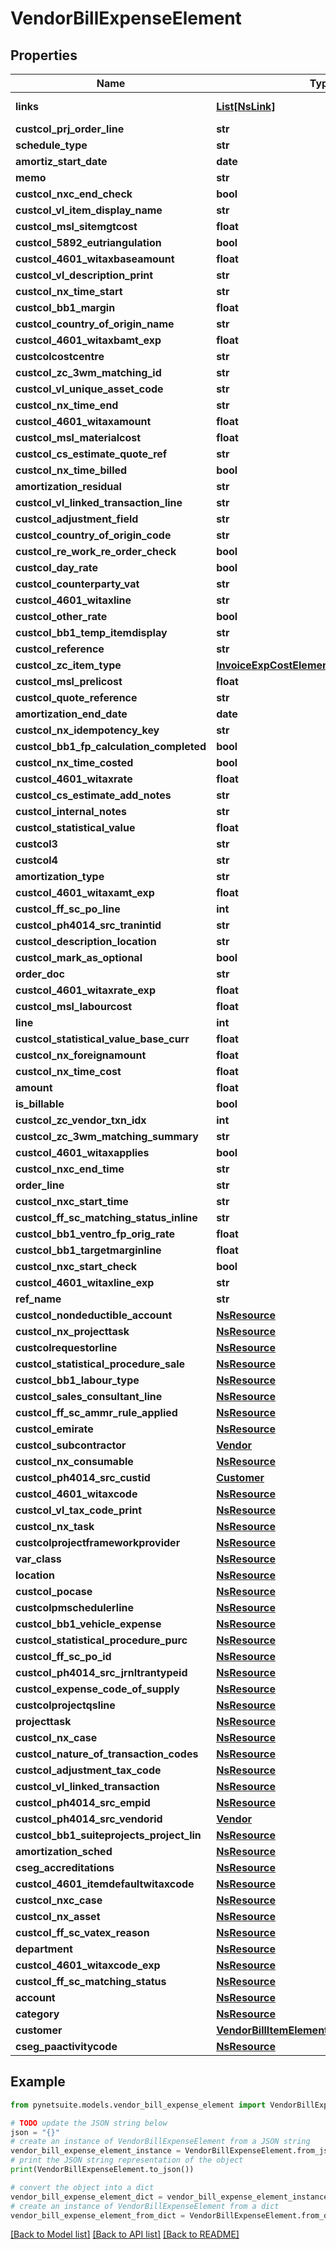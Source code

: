 # VendorBillExpenseElement


## Properties

Name | Type | Description | Notes
------------ | ------------- | ------------- | -------------
**links** | [**List[NsLink]**](NsLink.md) |  | [optional] [readonly] 
**custcol_prj_order_line** | **str** |  | [optional] 
**schedule_type** | **str** |  | [optional] 
**amortiz_start_date** | **date** |  | [optional] 
**memo** | **str** |  | [optional] 
**custcol_nxc_end_check** | **bool** |  | [optional] 
**custcol_vl_item_display_name** | **str** |  | [optional] 
**custcol_msl_sitemgtcost** | **float** |  | [optional] 
**custcol_5892_eutriangulation** | **bool** |  | [optional] 
**custcol_4601_witaxbaseamount** | **float** |  | [optional] 
**custcol_vl_description_print** | **str** |  | [optional] 
**custcol_nx_time_start** | **str** |  | [optional] 
**custcol_bb1_margin** | **float** |  | [optional] 
**custcol_country_of_origin_name** | **str** |  | [optional] 
**custcol_4601_witaxbamt_exp** | **float** |  | [optional] 
**custcolcostcentre** | **str** |  | [optional] 
**custcol_zc_3wm_matching_id** | **str** |  | [optional] 
**custcol_vl_unique_asset_code** | **str** |  | [optional] 
**custcol_nx_time_end** | **str** |  | [optional] 
**custcol_4601_witaxamount** | **float** |  | [optional] 
**custcol_msl_materialcost** | **float** |  | [optional] 
**custcol_cs_estimate_quote_ref** | **str** |  | [optional] 
**custcol_nx_time_billed** | **bool** |  | [optional] 
**amortization_residual** | **str** |  | [optional] 
**custcol_vl_linked_transaction_line** | **str** |  | [optional] 
**custcol_adjustment_field** | **str** |  | [optional] 
**custcol_country_of_origin_code** | **str** |  | [optional] 
**custcol_re_work_re_order_check** | **bool** |  | [optional] 
**custcol_day_rate** | **bool** |  | [optional] 
**custcol_counterparty_vat** | **str** |  | [optional] 
**custcol_4601_witaxline** | **str** |  | [optional] 
**custcol_other_rate** | **bool** |  | [optional] 
**custcol_bb1_temp_itemdisplay** | **str** |  | [optional] 
**custcol_reference** | **str** |  | [optional] 
**custcol_zc_item_type** | [**InvoiceExpCostElementCustcolZcItemType**](InvoiceExpCostElementCustcolZcItemType.md) |  | [optional] 
**custcol_msl_prelicost** | **float** |  | [optional] 
**custcol_quote_reference** | **str** |  | [optional] 
**amortization_end_date** | **date** |  | [optional] 
**custcol_nx_idempotency_key** | **str** |  | [optional] 
**custcol_bb1_fp_calculation_completed** | **bool** |  | [optional] 
**custcol_nx_time_costed** | **bool** |  | [optional] 
**custcol_4601_witaxrate** | **float** |  | [optional] 
**custcol_cs_estimate_add_notes** | **str** |  | [optional] 
**custcol_internal_notes** | **str** |  | [optional] 
**custcol_statistical_value** | **float** |  | [optional] 
**custcol3** | **str** |  | [optional] 
**custcol4** | **str** |  | [optional] 
**amortization_type** | **str** |  | [optional] 
**custcol_4601_witaxamt_exp** | **float** |  | [optional] 
**custcol_ff_sc_po_line** | **int** |  | [optional] 
**custcol_ph4014_src_tranintid** | **str** |  | [optional] 
**custcol_description_location** | **str** |  | [optional] 
**custcol_mark_as_optional** | **bool** |  | [optional] 
**order_doc** | **str** |  | [optional] 
**custcol_4601_witaxrate_exp** | **float** |  | [optional] 
**custcol_msl_labourcost** | **float** |  | [optional] 
**line** | **int** |  | [optional] 
**custcol_statistical_value_base_curr** | **float** |  | [optional] 
**custcol_nx_foreignamount** | **float** |  | [optional] 
**custcol_nx_time_cost** | **float** |  | [optional] 
**amount** | **float** |  | [optional] 
**is_billable** | **bool** |  | [optional] 
**custcol_zc_vendor_txn_idx** | **int** |  | [optional] 
**custcol_zc_3wm_matching_summary** | **str** |  | [optional] 
**custcol_4601_witaxapplies** | **bool** |  | [optional] 
**custcol_nxc_end_time** | **str** |  | [optional] 
**order_line** | **str** |  | [optional] 
**custcol_nxc_start_time** | **str** |  | [optional] 
**custcol_ff_sc_matching_status_inline** | **str** |  | [optional] 
**custcol_bb1_ventro_fp_orig_rate** | **float** |  | [optional] 
**custcol_bb1_targetmarginline** | **float** |  | [optional] 
**custcol_nxc_start_check** | **bool** |  | [optional] 
**custcol_4601_witaxline_exp** | **str** |  | [optional] 
**ref_name** | **str** |  | [optional] 
**custcol_nondeductible_account** | [**NsResource**](NsResource.md) |  | [optional] 
**custcol_nx_projecttask** | [**NsResource**](NsResource.md) |  | [optional] 
**custcolrequestorline** | [**NsResource**](NsResource.md) |  | [optional] 
**custcol_statistical_procedure_sale** | [**NsResource**](NsResource.md) |  | [optional] 
**custcol_bb1_labour_type** | [**NsResource**](NsResource.md) |  | [optional] 
**custcol_sales_consultant_line** | [**NsResource**](NsResource.md) |  | [optional] 
**custcol_ff_sc_ammr_rule_applied** | [**NsResource**](NsResource.md) |  | [optional] 
**custcol_emirate** | [**NsResource**](NsResource.md) |  | [optional] 
**custcol_subcontractor** | [**Vendor**](Vendor.md) |  | [optional] 
**custcol_nx_consumable** | [**NsResource**](NsResource.md) |  | [optional] 
**custcol_ph4014_src_custid** | [**Customer**](Customer.md) |  | [optional] 
**custcol_4601_witaxcode** | [**NsResource**](NsResource.md) |  | [optional] 
**custcol_vl_tax_code_print** | [**NsResource**](NsResource.md) |  | [optional] 
**custcol_nx_task** | [**NsResource**](NsResource.md) |  | [optional] 
**custcolprojectframeworkprovider** | [**NsResource**](NsResource.md) |  | [optional] 
**var_class** | [**NsResource**](NsResource.md) |  | [optional] 
**location** | [**NsResource**](NsResource.md) |  | [optional] 
**custcol_pocase** | [**NsResource**](NsResource.md) |  | [optional] 
**custcolpmschedulerline** | [**NsResource**](NsResource.md) |  | [optional] 
**custcol_bb1_vehicle_expense** | [**NsResource**](NsResource.md) |  | [optional] 
**custcol_statistical_procedure_purc** | [**NsResource**](NsResource.md) |  | [optional] 
**custcol_ff_sc_po_id** | [**NsResource**](NsResource.md) |  | [optional] 
**custcol_ph4014_src_jrnltrantypeid** | [**NsResource**](NsResource.md) |  | [optional] 
**custcol_expense_code_of_supply** | [**NsResource**](NsResource.md) |  | [optional] 
**custcolprojectqsline** | [**NsResource**](NsResource.md) |  | [optional] 
**projecttask** | [**NsResource**](NsResource.md) |  | [optional] 
**custcol_nx_case** | [**NsResource**](NsResource.md) |  | [optional] 
**custcol_nature_of_transaction_codes** | [**NsResource**](NsResource.md) |  | [optional] 
**custcol_adjustment_tax_code** | [**NsResource**](NsResource.md) |  | [optional] 
**custcol_vl_linked_transaction** | [**NsResource**](NsResource.md) |  | [optional] 
**custcol_ph4014_src_empid** | [**NsResource**](NsResource.md) |  | [optional] 
**custcol_ph4014_src_vendorid** | [**Vendor**](Vendor.md) |  | [optional] 
**custcol_bb1_suiteprojects_project_lin** | [**NsResource**](NsResource.md) |  | [optional] 
**amortization_sched** | [**NsResource**](NsResource.md) |  | [optional] 
**cseg_accreditations** | [**NsResource**](NsResource.md) |  | [optional] 
**custcol_4601_itemdefaultwitaxcode** | [**NsResource**](NsResource.md) |  | [optional] 
**custcol_nxc_case** | [**NsResource**](NsResource.md) |  | [optional] 
**custcol_nx_asset** | [**NsResource**](NsResource.md) |  | [optional] 
**custcol_ff_sc_vatex_reason** | [**NsResource**](NsResource.md) |  | [optional] 
**department** | [**NsResource**](NsResource.md) |  | [optional] 
**custcol_4601_witaxcode_exp** | [**NsResource**](NsResource.md) |  | [optional] 
**custcol_ff_sc_matching_status** | [**NsResource**](NsResource.md) |  | [optional] 
**account** | [**NsResource**](NsResource.md) |  | [optional] 
**category** | [**NsResource**](NsResource.md) |  | [optional] 
**customer** | [**VendorBillItemElementCustomer**](VendorBillItemElementCustomer.md) |  | [optional] 
**cseg_paactivitycode** | [**NsResource**](NsResource.md) |  | [optional] 

## Example

```python
from pynetsuite.models.vendor_bill_expense_element import VendorBillExpenseElement

# TODO update the JSON string below
json = "{}"
# create an instance of VendorBillExpenseElement from a JSON string
vendor_bill_expense_element_instance = VendorBillExpenseElement.from_json(json)
# print the JSON string representation of the object
print(VendorBillExpenseElement.to_json())

# convert the object into a dict
vendor_bill_expense_element_dict = vendor_bill_expense_element_instance.to_dict()
# create an instance of VendorBillExpenseElement from a dict
vendor_bill_expense_element_from_dict = VendorBillExpenseElement.from_dict(vendor_bill_expense_element_dict)
```
[[Back to Model list]](../README.md#documentation-for-models) [[Back to API list]](../README.md#documentation-for-api-endpoints) [[Back to README]](../README.md)


